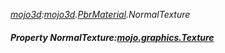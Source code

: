 _[mojo3d](../../modules/mojo3d/mojo3d-module.md):[mojo3d](../../modules/mojo3d/mojo3d-module.md).[PbrMaterial](../../modules/mojo3d/mojo3d-pbrmaterial.md).NormalTexture_
##### Property NormalTexture:[mojo.graphics.Texture](../../modules/mojo/mojo-graphics-texture.md)
